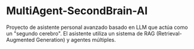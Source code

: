 # MultiAgent-SecondBrain-AI
Proyecto de asistente personal avanzado basado en LLM que actúa como un "segundo cerebro". El asistente utiliza un sistema de RAG (Retrieval-Augmented Generation) y agentes múltiples.
